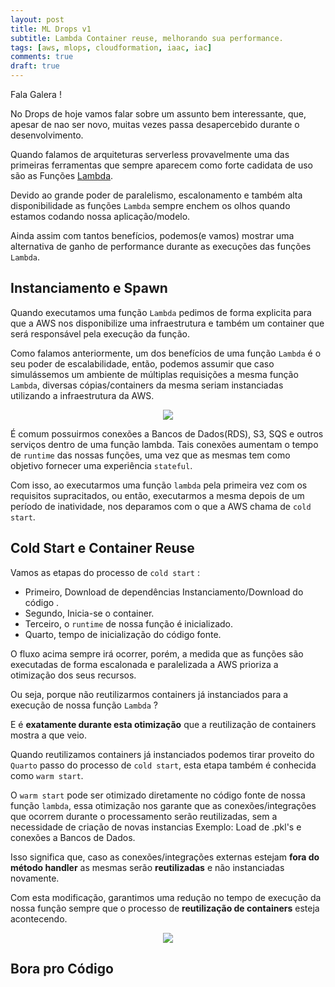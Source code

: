```yaml
---
layout: post
title: ML Drops v1
subtitle: Lambda Container reuse, melhorando sua performance.
tags: [aws, mlops, cloudformation, iaac, iac]
comments: true
draft: true
---
```


Fala Galera !

No Drops de hoje vamos falar sobre um assunto bem interessante, que, apesar de nao ser novo, muitas vezes passa desapercebido durante o desenvolvimento.

Quando falamos de arquiteturas serverless provavelmente uma das primeiras ferramentas que sempre aparecem como forte cadidata de uso são as Funções [Lambda](https://aws.amazon.com/pt/lambda/).

Devido ao grande poder de paralelismo, escalonamento e também alta disponibilidade as funções `Lambda` sempre enchem os olhos quando estamos codando nossa aplicação/modelo.

Ainda assim com tantos benefícios, podemos(e vamos) mostrar uma alternativa de ganho de performance durante as execuções das funções `Lambda`.

## Instanciamento e Spawn

Quando executamos uma função `Lambda` pedimos de forma explicita para que a AWS nos disponibilize uma infraestrutura e também um container que será responsável pela execução da função.

Como falamos anteriormente, um dos benefícios de uma função `Lambda` é o seu poder de escalabilidade, então, podemos assumir que caso simulássemos um ambiente de múltiplas requisições a mesma função `Lambda`, diversas cópias/containers da mesma seriam instanciadas utilizando a infraestrutura da AWS.


<p style="text-align: center"><img src="https://i.imgur.com/YIINDjE.png"></p>

É comum possuirmos conexões a Bancos de Dados(RDS), S3, SQS e outros serviços dentro de uma função lambda. Tais conexões aumentam o tempo de `runtime` das nossas funções, uma vez que as mesmas tem como objetivo fornecer uma experiência `stateful`.

Com isso, ao executarmos uma função `lambda` pela primeira vez  com os requisitos supracitados, ou então, executarmos a mesma depois de um período de inatividade, nos deparamos com o que a AWS chama de `cold start`.

## Cold Start e Container Reuse

Vamos as etapas do processo de `cold start` :


* Primeiro, Download de dependências Instanciamento/Download do código .
* Segundo, Inicia-se o container.
* Terceiro, o `runtime` de nossa função é inicializado.
* Quarto, tempo de inicialização do código fonte.
  
O fluxo acima sempre irá ocorrer, porém, a medida que as funções são executadas de forma escalonada e paralelizada a AWS prioriza a otimização dos seus recursos.

Ou seja, porque não reutilizarmos containers já instanciados para a execução de nossa função `Lambda` ?

E é **exatamente durante esta otimização** que a reutilização de containers mostra a que veio.

Quando reutilizamos containers já instanciados podemos tirar proveito do `Quarto` passo do processo de `cold start`, esta etapa também é conhecida como `warm start`.
  
O `warm start` pode ser otimizado diretamente no código fonte de nossa função `lambda`, essa otimização nos garante que as conexões/integrações que ocorrem durante o processamento serão reutilizadas, sem a necessidade de criação de novas instancias Exemplo: Load de .pkl's e conexões a Bancos de Dados.

Isso significa que, caso as conexões/integrações externas estejam **fora do método handler** as mesmas serão **reutilizadas** e não instanciadas novamente.

Com esta modificação, garantimos uma redução no tempo de execução da nossa função sempre que o processo de **reutilização de containers** esteja acontecendo.



<p style="text-align: center"><img src="https://i.imgur.com/OZliAry.jpg"></p>


## Bora pro Código

